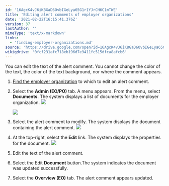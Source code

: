 ```yaml
---
id: '16AgcK4vJ6iK8GaD6OvbIGeLya65G1r1YJrCH6C1mTWE'
title: 'Editing alert comments of employer organizations'
date: '2021-02-22T16:15:41.376Z'
version: 37
lastAuthor: ''
mimeType: 'text/x-markdown'
links:
  - 'finding-employer-organizations.md'
source: 'https://drive.google.com/open?id=16AgcK4vJ6iK8GaD6OvbIGeLya65G1r1YJrCH6C1mTWE'
wikigdrive: '0fcf231afc718eb196d7e9411fc515dfca8afcb6'
---
```

You can edit the text of the alert comment. You cannot change the color of the text, the color of the text background, nor where the comment appears.

1. [Find the employer organization](finding-employer-organizations.md) to which to edit an alert comment.
2. Select the <strong>Admin (EO/PO)</strong> tab. A menu appears. From the menu, select <strong>Documents</strong>. The system displays a list of documents for the employer organization.
    ![](../editing-alert-comments-of-employer-organizations.assets/84c718cfb3c5521948c3838e65cee14d.png)

    ![](../editing-alert-comments-of-employer-organizations.assets/48af9386124dba839aa0d41027f3fe34.png)
3. Select the alert comment to modify. The system displays the document containing the alert comment. 
    ![](../editing-alert-comments-of-employer-organizations.assets/f16be71e8a46d52f8d698705940e9035.png)
4. At the top-right, select the <strong>Edit</strong> link. The system displays the properties for the document.
    ![](../editing-alert-comments-of-employer-organizations.assets/96d7e6a80363990e04e6a861d0013d2e.png)
5. Edit the text of the alert comment.
6. Select the Edit <strong>Document</strong> button.The system indicates the document was updated successfully.
7. Select the <strong>Overview (EO)</strong> tab. The alert comment appears updated.
